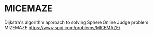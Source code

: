 # MICEMAZE

Dijkstra's algorithm approach to solving Sphere Online Judge problem MIZEMAZE https://www.spoj.com/problems/MICEMAZE/
